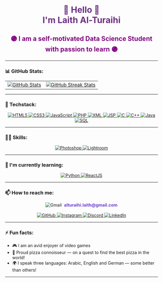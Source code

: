 
<link rel="stylesheet" href="https://cdnjs.cloudflare.com/ajax/libs/font-awesome/6.5.0/css/all.min.css">

<h1 align="center" style="color:#6C3082">👋 Hello 👋 <br> I'm Laith Al-Turaihi </h1>

<h2 align="center" style="color:purple">🟣 I am a self-motivated Data Science Student with passion to learn 🟣</h2>

---

### 📊 GitHub Stats:

<table align="center">
  <tr>
    <td>
      <a href="http://www.github.com/Laith-AlTuraihi">
        <img src="https://github-readme-stats.vercel.app/api?username=Laith-AlTuraihi&show_icons=true&count_private=true&hide_title=false&hide_rank=false&rank_icon=github&title_color=6366f1&text_color=ffffff&icon_color=6366f1&bg_color=000000&hide_border=true" alt="GitHub Stats" />
      </a>
    </td>
    <td>
      <a href="http://www.github.com/Laith-AlTuraihi">
        <img src="https://github-readme-streak-stats.herokuapp.com/?user=Laith-AlTuraihi&stroke=ffffff&background=000000&ring=6366f1&fire=6366f1&currStreakNum=ffffff&currStreakLabel=6366f1&sideNums=ffffff&sideLabels=ffffff&dates=ffffff&hide_border=true" alt="GitHub Streak Stats" />
      </a>
    </td>
  </tr>
</table>

---

### 📔 Techstack:

<p align="center">
  
  <a href="https://developer.mozilla.org/en-US/docs/Web/HTML" target="_blank">
    <img src="https://img.shields.io/badge/HTML5-6E40C9?style=for-the-badge&logo=html5&logoColor=white" alt="HTML5">
  </a>

  <a href="https://developer.mozilla.org/en-US/docs/Web/CSS" target="_blank">
    <img src="https://img.shields.io/badge/CSS3-6E40C9?style=for-the-badge&logo=css3&logoColor=white" alt="CSS3">
  </a>

  <a href="https://developer.mozilla.org/en-US/docs/Web/JavaScript" target="_blank">
    <img src="https://img.shields.io/badge/JavaScript-6E40C9?style=for-the-badge&logo=javascript&logoColor=white" alt="JavaScript">
  </a>

  <a href="https://www.php.net/" target="_blank">
    <img src="https://img.shields.io/badge/PHP-6E40C9?style=for-the-badge&logo=php&logoColor=white" alt="PHP">
  </a>

  <a href="https://www.w3.org/XML/" target="_blank">
    <img src="https://img.shields.io/badge/XML-6E40C9?style=for-the-badge&logo=html5&logoColor=white" alt="XML">
  </a>

  <a href="https://www.oracle.com/java/technologies/jspt.html" target="_blank">
    <img src="https://img.shields.io/badge/JSP-6E40C9?style=for-the-badge&logo=java&logoColor=white" alt="JSP">
  </a>

  <a href="https://en.wikipedia.org/wiki/C_(programming_language)" target="_blank">
    <img src="https://img.shields.io/badge/C-6E40C9?style=for-the-badge&logo=c&logoColor=white" alt="C">
  </a>

  <a href="https://isocpp.org/" target="_blank">
    <img src="https://img.shields.io/badge/C++-6E40C9?style=for-the-badge&logo=c%2B%2B&logoColor=white" alt="C++">
  </a>

  <a href="https://www.java.com/" target="_blank">
    <img src="https://img.shields.io/badge/Java-6E40C9?style=for-the-badge&logo=java&logoColor=white" alt="Java">
  </a>

  <a href="https://www.mysql.com/" target="_blank">
    <img src="https://img.shields.io/badge/SQL-6E40C9?style=for-the-badge&logo=mysql&logoColor=white" alt="SQL">
  </a>

</p>

---

### 🤹‍♂️ Skills:

<p align="center">

  <a href="https://www.adobe.com/products/photoshop.html" target="_blank">
    <img src="https://img.shields.io/badge/Adobe%20Photoshop-6E40C9?style=for-the-badge&logo=adobe-photoshop&logoColor=white" alt="Photoshop">
  </a>
  
  <a href="https://www.adobe.com/products/photoshop-lightroom.html" target="_blank">
    <img src="https://img.shields.io/badge/Adobe%20Lightroom-6E40C9?style=for-the-badge&logo=adobe-lightroom&logoColor=white" alt="Lightroom">
  </a>

</p>

---

### 📖 I'm currently learning:

<p align="center">

  <a href="https://www.python.org/" target="_blank">
    <img src="https://img.shields.io/badge/Python-6E40C9?style=for-the-badge&logo=python&logoColor=white" alt="Python">
  </a>
  
  <a href="https://reactjs.org/" target="_blank">
    <img src="https://img.shields.io/badge/React-6E40C9?style=for-the-badge&logo=react&logoColor=white" alt="ReactJS">
  </a>

</p>

---

### 📫 How to reach me:

<p align="center">

  <!-- Email with icon + text -->
  <a href="mailto:alturaihi.laith@gmail.com" target="_blank" style="text-decoration: none;">
    <img src="https://img.shields.io/badge/Gmail-6E40C9?style=for-the-badge&logo=gmail&logoColor=white" alt="Gmail">&nbsp;
    <span style="font-weight: bold; color: #6E40C9;">alturaihi.laith@gmail.com</span>
  </a>
  <br><br>

  <a href="https://github.com/Laith-AlTuraihi" target="_blank">
    <img src="https://img.shields.io/badge/GitHub-6E40C9?style=for-the-badge&logo=github&logoColor=white" alt="GitHub">
  </a>

  <a href="https://www.instagram.com/laithalturaihi" target="_blank">
    <img src="https://img.shields.io/badge/Instagram-6E40C9?style=for-the-badge&logo=instagram&logoColor=white" alt="Instagram">
  </a>

  <a href="https://discord.com/users/218759921955504129" target="_blank">
    <img src="https://img.shields.io/badge/Discord-6E40C9?style=for-the-badge&logo=discord&logoColor=white" alt="Discord">
  </a>

  <a href="https://www.linkedin.com/in/laith-al-turaihi-46074b225" target="_blank">
    <img src="https://img.shields.io/badge/LinkedIn-6E40C9?style=for-the-badge&logo=linkedin&logoColor=white" alt="LinkedIn">
  </a>

</p>

---

### ⚡ Fun facts:

- 🎮 I am an avid enjoyer of video games  
- 🍕 Proud pizza connoisseur — on a quest to find the best pizza in the world!  
- 🌍 I speak three languages: Arabic, English and German — some better than others!  

---

